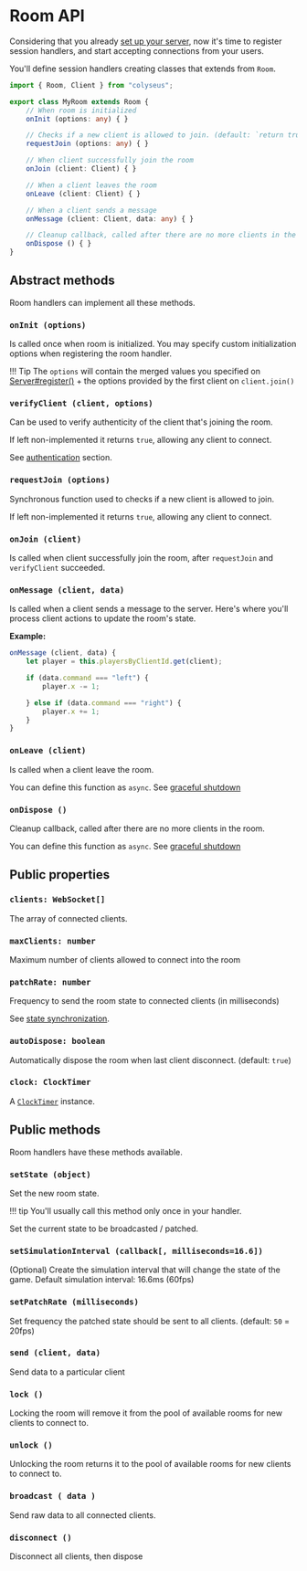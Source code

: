 # Room API

Considering that you already [set up your server](concept-worker-processes), now it's time to register session handlers, and start accepting connections from your users.

You'll define session handlers creating classes that extends from `Room`.

```typescript fct_label="TypeScript"
import { Room, Client } from "colyseus";

export class MyRoom extends Room {
    // When room is initialized
    onInit (options: any) { } 

    // Checks if a new client is allowed to join. (default: `return true`)
    requestJoin (options: any) { } 

    // When client successfully join the room
    onJoin (client: Client) { } 

    // When a client leaves the room
    onLeave (client: Client) { } 

    // When a client sends a message
    onMessage (client: Client, data: any) { } 

    // Cleanup callback, called after there are no more clients in the room. (see `autoDispose`)
    onDispose () { }
}
```

## Abstract methods

Room handlers can implement all these methods.

### `onInit (options)`

Is called once when room is initialized. You may specify custom initialization options when registering the room handler.

!!! Tip
    The `options` will contain the merged values you specified on [Server#register()](api-server/#register-name-string-handler-room-options-any) + the options provided by the first client on `client.join()`

### `verifyClient (client, options)`

Can be used to verify authenticity of the client that's joining the room. 

If left non-implemented it returns `true`, allowing any client to connect.

See [authentication](api-authentication) section.

### `requestJoin (options)` 

Synchronous function used to checks if a new client is allowed to join. 

If left non-implemented it returns `true`, allowing any client to connect.

### `onJoin (client)` 

Is called when client successfully join the room, after `requestJoin` and `verifyClient` succeeded.

### `onMessage (client, data)` 

Is called when a client sends a message to the server. Here's where you'll process client actions to update the room's state.

**Example:**

```typescript
onMessage (client, data) {
    let player = this.playersByClientId.get(client);

    if (data.command === "left") {
        player.x -= 1;

    } else if (data.command === "right") {
        player.x += 1;
    }
}
```

### `onLeave (client)` 

Is called when a client leave the room. 

You can define this function as `async`. See [graceful shutdown](api-graceful-shutdown)

### `onDispose ()` 

Cleanup callback, called after there are no more clients in the room.

You can define this function as `async`. See [graceful shutdown](api-graceful-shutdown)

## Public properties

### `clients: WebSocket[]` 

The array of connected clients.

### `maxClients: number`

Maximum number of clients allowed to connect into the room

### `patchRate: number`

Frequency to send the room state to connected clients (in milliseconds)

See [state synchronization](concept-state-synchronization/).

### `autoDispose: boolean`

Automatically dispose the room when last client disconnect. (default: `true`)

### `clock: ClockTimer` 

A [`ClockTimer`](https://github.com/gamestdio/timer#api) instance.

## Public methods

Room handlers have these methods available.

### `setState (object)` 

Set the new room state. 

!!! tip
    You'll usually call this method only once in your handler.

Set the current state to be broadcasted / patched.

### `setSimulationInterval (callback[, milliseconds=16.6])` 

(Optional) Create the simulation interval that will change the state of the game. Default simulation interval: 16.6ms (60fps)

### `setPatchRate (milliseconds)` 

Set frequency the patched state should be sent to all clients. (default: `50` = 20fps)

### `send (client, data)` 

Send data to a particular client

### `lock ()` 

Locking the room will remove it from the pool of available rooms for new clients to connect to.

### `unlock ()`

Unlocking the room returns it to the pool of available rooms for new clients to connect to.

### `broadcast ( data )`

Send raw data to all connected clients.

### `disconnect ()`

Disconnect all clients, then dispose